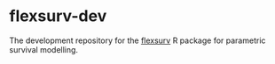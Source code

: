 flexsurv-dev
============

The development repository for the [flexsurv](http://cran.r-project.org/package=flexsurv) R package for parametric survival modelling.

